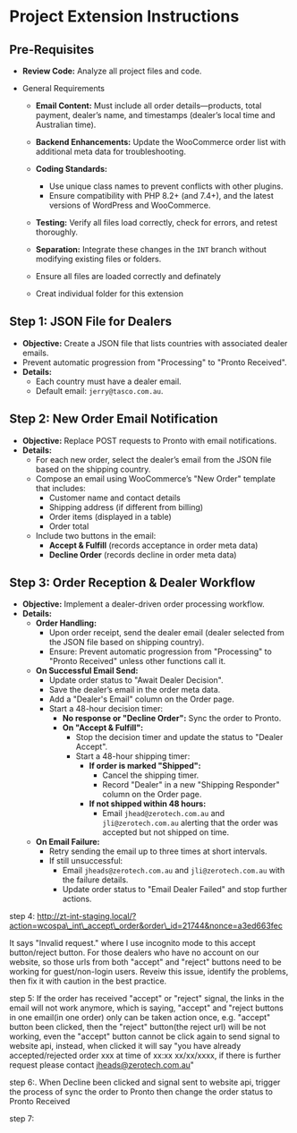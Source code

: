 # Project Extension Instructions

## Pre-Requisites

- **Review Code:** Analyze all project files and code.
- General Requirements

  - **Email Content:** Must include all order details—products, total payment, dealer’s name, and timestamps (dealer’s local time and Australian time).
  - **Backend Enhancements:** Update the WooCommerce order list with additional meta data for troubleshooting.
  - **Coding Standards:**

    - Use unique class names to prevent conflicts with other plugins.
    - Ensure compatibility with PHP 8.2+ (and 7.4+), and the latest versions of WordPress and WooCommerce.
  - **Testing:** Verify all files load correctly, check for errors, and retest thoroughly.
  - **Separation:** Integrate these changes in the `INT` branch without modifying existing files or folders.
  - Ensure all files are loaded correctly and definately
  - Creat individual folder for this extension

## Step 1: JSON File for Dealers

- **Objective:** Create a JSON file that lists countries with associated dealer emails.
- Prevent automatic progression from "Processing" to "Pronto Received".
- **Details:**
  - Each country must have a dealer email.
  - Default email: `jerry@tasco.com.au`.

## Step 2: New Order Email Notification

- **Objective:** Replace POST requests to Pronto with email notifications.
- **Details:**
  - For each new order, select the dealer’s email from the JSON file based on the shipping country.
  - Compose an email using WooCommerce’s "New Order" template that includes:
    - Customer name and contact details
    - Shipping address (if different from billing)
    - Order items (displayed in a table)
    - Order total
  - Include two buttons in the email:
    - **Accept & Fulfill** (records acceptance in order meta data)
    - **Decline Order** (records decline in order meta data)

## Step 3: Order Reception & Dealer Workflow

- **Objective:** Implement a dealer-driven order processing workflow.
- **Details:**
  - **Order Handling:**
    - Upon order receipt, send the dealer email (dealer selected from the JSON file based on shipping country).
    - Ensure: Prevent automatic progression from "Processing" to "Pronto Received" unless other functions call it.
  - **On Successful Email Send:**
    - Update order status to "Await Dealer Decision".
    - Save the dealer’s email in the order meta data.
    - Add a "Dealer's Email" column on the Order page.
    - Start a 48-hour decision timer:
      - **No response or "Decline Order":** Sync the order to Pronto.
      - **On "Accept & Fulfill":**
        - Stop the decision timer and update the status to "Dealer Accept".
        - Start a 48-hour shipping timer:
          - **If order is marked "Shipped":**
            - Cancel the shipping timer.
            - Record "Dealer" in a new "Shipping Responder" column on the Order page.
          - **If not shipped within 48 hours:**
            - Email `jhead@zerotech.com.au` and `jli@zerotech.com.au` alerting that the order was accepted but not shipped on time.
  - **On Email Failure:**
    - Retry sending the email up to three times at short intervals.
    - If still unsuccessful:
      - Email `jheads@zerotech.com.au` and `jli@zerotech.com.au` with the failure details.
      - Update order status to "Email Dealer Failed" and stop further actions.



step 4: http://zt-int-staging.local/?action=wcospa\_int\_accept\_order&order\_id=21744&nonce=a3ed663fec

It says "Invalid request." where I use incognito mode to this accept button/reject button. For those dealers who have no account on our website, so those urls from both "accept" and "reject" buttons need to be working for guest/non-login users. Reveiw this issue, identify the problems, then fix it with caution in the best practice.

step 5: If the order has received "accept" or "reject" signal, the links in the email will not work anymore, which is saying, "accept" and "reject buttons in one email(in one order) only can be taken action once, e.g. "accept" button been clicked, then the "reject" button(the reject url) will be not working, even the "accept" button cannot be click again to send signal to website api, instead, when clicked it will say "you have already accepted/rejected order xxx at time of xx:xx xx/xx/xxxx, if there is further request please contact jheads@zerotech.com.au"

step 6:. When Decline been clicked and signal sent to website api, trigger the process of sync the order to Pronto then change the order status to Pronto Received

step 7:
